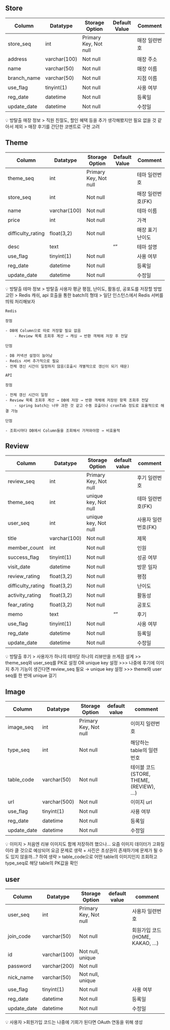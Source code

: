 ## Store

| Column | Datatype | Storage Option | Default Value | Comment |
| --- | --- | --- | --- | --- |
| store_seq | int | Primary Key, Not null |  | 매장 일련번호 |
| address | varchar(100) | Not null |  | 매장 주소 |
| name | varchar(50) | Not null |  | 매장 이름 |
| branch_name | varchar(50) | Not null |  | 지점 이름 |
| use_flag | tinyint(1) | Not null |  | 사용 여부 |
| reg_date | datetime | Not null |  | 등록일 |
| update_date | datetime | Not null |  | 수정일 |

<aside>
💡 방탈출 매장 정보
> 직원 친절도, 할인 혜택 등을 추가 생각해봤지만 필요 없을 것 같아서 제외
> 매장 후기를 간단한 코멘트로 구현 고려

</aside>

## Theme

| Column | Datatype | Storage Option | Default Value | Comment |
| --- | --- | --- | --- | --- |
| theme_seq | int | Primary Key, Not null |  | 테마 일련번호 |
|store_seq| int | Not null |  | 매장 일련번호(FK) |
| name| varchar(100) | Not null |  | 테마 이름 |
| price | int | Not null |  | 가격 |
| difficulty_rating | float(3,2) | Not null |  | 매장 표기 난이도 |
| desc | text |  | “” | 테마 설명 |
| use_flag | tinyint(1) | Not null |  | 사용 여부 |
| reg_date | datetime | Not null |  | 등록일 |
| update_date | datetime | Not null |  | 수정일 |


<aside>
💡 방탈출 테마 정보
> 방탈출 사용자 평균 평점, 난이도, 활동성, 공포도를 저장할 방법 고민
> Redis 캐쉬, api 호출을 통한 batch의 형태
> 일단 인스턴스에서 Redis 서버를 띄워 처리해보자

```
Redis

장점

- DB에 Column으로 따로 저장할 필요 없음
    - Review 목록 조회후 계산 → 캐싱 → 반환 객체에 저장 후 전달

단점

- DB 커넥션 설정이 늘어남
- Redis 서버 추가적으로 필요
- 전체 갱신 시간이 일정하지 않음(호출시 개별적으로 갱신이 되기 때문)

API

장점

- 전체 갱신 시간이 일정
- Review 목록 조회후 계산 → DB에 저장 → 반환 객체에 저장된 항목 조회후 전달
    - spring batch는 너무 과한 것 같고 수동 호출이나 cronTab 정도로 효율적으로 해결 가능

단점

- 조회시마다 DB에서 Column들을 조회해서 가져와야함 → 비효율적
```
</aside>

## Review

| Column | Datatype | Storage Option | default value | comment |
| --- | --- | --- | --- | --- |
| review_seq | int | Primary Key, Not null |  | 후기 일련번호 |
| theme_seq | int | unique key, Not null |  | 테마 일련번호(FK) |
| user_seq | int | unique key, Not null |  | 사용자 일련번호(FK) |
| title | varchar(100) | Not null |  | 제목 |
| member_count | int | Not null |  | 인원 |
| success_flag | tinyint(1) | Not null |  | 성공 여부 |
| visit_date | datetime | Not null |  | 방문 일자 |
| review_rating | float(3,2) | Not null |  | 평점 |
| difficulty_rating | float(3,2) | Not null |  | 난이도 |
| activity_rating | float(3,2) | Not null |  | 활동성 |
| fear_rating | float(3,2) | Not null |  | 공포도 |
| memo | text |  | “” | 후기 |
| use_flag | tinyint(1) | Not null |  | 사용 여부 |
| reg_date | datetime | Not null |  | 등록일 |
| update_date | datetime | Not null |  | 수정일 |

<aside>
💡 방탈출 후기
> 사용자가 하나의 테마당 하나의 리뷰만을 쓰게끔 설계
>> theme_seq와 user_seq를 PK로 설정 OR unique key 설정
>>> 나중에 후기에 이미지 추가 기능이 생긴다면 review_seq 필요 → unique key 설정
>>> theme와 user seq를 한 번에 unique 걸기

</aside>

## Image

| Column | Datatype | Storage Option | default value | comment |
| --- | --- | --- | --- | --- |
| image_seq  | int | Primary Key, Not null |  | 이미지 일련번호 |
| type_seq | int | Not null |  | 해당하는 table의 일련번호 |
| table_code | varchar(50) | Not null |  | 테이블 코드(STORE, THEME, (REVIEW), …) |
| url | varchar(500) | Not null |  | 이미지 url |
| use_flag | tinyint(1) | Not null |  | 사용 여부 |
| reg_date | datetime | Not null |  | 등록일 |
| update_date | datetime | Not null |  | 수정일 |

<aside>
💡 이미지
> 처음엔 리뷰 이미지도 함께 저장하려 했으나… 요즘 이미지 데이터가 고화질이라 클 것으로 예상되어 요금 문제로 생략 + 사진은 초상권이 존재하기에 문제가 될 수도 있지 않을까…? 하여 생략
> table_code으로 어떤 table의 이미지인지 조회하고 type_seq로 해당 table의 PK값을 확인

</aside>

## user

| Column | Datatype | Storage Option | default value | comment |
| --- | --- | --- | --- | --- |
| user_seq| int | Primary Key, Not null |  | 사용자 일련번호 |
| join_code | varchar(50) | Not null |  | 회원가입 코드(HOME, KAKAO, …) |
| id | varchar(100) | Not null, unique |  |  |
| password | varchar(200) | Not null |  |  |
| nick_name | varchar(50) | Not null, unique |  |  |
| use_flag | tinyint(1) | Not null |  | 사용 여부 |
| reg_date | datetime | Not null |  | 등록일 |
| update_date | datetime | Not null |  | 수정일 |

<aside>
💡 사용자
>회원가입 코드는 나중에 기회가 된다면 OAuth 연동을 위해 생성

</aside>